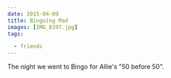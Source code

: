 ```yaml
---
date: 2015-04-09
title: Bingoing Mad
images: [IMG_8397.jpg]
tags:

  - friends
---
```

The night we went to Bingo for Allie's "50 before 50".